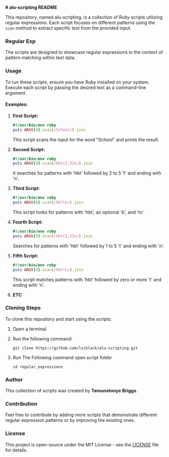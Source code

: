**# alu-scripting README**

This repository, named alu-scripting, is a collection of Ruby scripts utilizing regular expressions. Each script focuses on different patterns using the `scan` method to extract specific text from the provided input.

### Regular Exp

The scripts are designed to showcase regular expressions in the context of pattern matching within text data.

### Usage

To run these scripts, ensure you have Ruby installed on your system. Execute each script by passing the desired text as a command-line argument.

#### Examples:

1. **First Script:**
   ```ruby
   #!/usr/bin/env ruby
   puts ARGV[0].scan(/School/).join
   ```
   This script scans the input for the word "School" and prints the result.

2. **Second Script:**
   ```ruby
   #!/usr/bin/env ruby
   puts ARGV[0].scan(/hbt{2,5}n/).join
   ```
   It searches for patterns with 'hbt' followed by 2 to 5 't' and ending with 'n'.

3. **Third Script:**
   ```ruby
   #!/usr/bin/env ruby
   puts ARGV[0].scan(/hb?tn/).join
   ```
   This script looks for patterns with 'hbt', an optional 'b', and 'tn'.

4. **Fourth Script:**
   ```ruby
   #!/usr/bin/env ruby
   puts ARGV[0].scan(/hbt{1,5}n/).join
   ```
   Searches for patterns with 'hbt' followed by 1 to 5 't' and ending with 'n'.

5. **Fifth Script:**
   ```ruby
   #!/usr/bin/env ruby
   puts ARGV[0].scan(/hbt*n/).join
   ```
   This script matches patterns with 'hbt' followed by zero or more 't' and ending with 'n'.
6. **ETC**
### Cloning Steps

To clone this repository and start using the scripts:

1. Open a terminal.

2. Run the following command:
   ```
   git clone https://github.com/lscblack/alu-scripting.git
   ```
3. Run The Following command open script folder
    ```
    cd regular_expressions
    ```
### Author

This collection of scripts was created by **Tamunotonye Briggs**.

### Contribution

Feel free to contribute by adding more scripts that demonstrate different regular expression patterns or by improving the existing ones.

### License

This project is open-source under the MIT License - see the [LICENSE](LICENSE) file for details.
